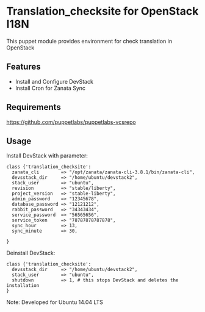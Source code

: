 Translation_checksite for OpenStack I18N
========================================

This puppet module provides environment for check translation in OpenStack

Features
--------
- Install and Configure DevStack
- Install Cron for Zanata Sync

Requirements
------------

https://github.com/puppetlabs/puppetlabs-vcsrepo


Usage
-----


Install DevStack with parameter:

    class {'translation_checksite':
      zanata_cli        => "/opt/zanata/zanata-cli-3.8.1/bin/zanata-cli",
      devsstack_dir     => "/home/ubuntu/devstack2",
      stack_user        => "ubuntu",
      revision          => "stable/liberty",
      project_version   => "stable-liberty",
      admin_password    => "12345678",
      database_password => "12121212",
      rabbit_password   => "34343434",
      service_password  => "56565656",
      service_token     => "78787878787878",
      sync_hour         => 13,
      sync_minute       => 30,

    }

Deinstall DevStack:

    class {'translation_checksite':
      devsstack_dir     => "/home/ubuntu/devstack2",
      stack_user        => "ubuntu",
      shutdown          => 1, # this stops DevStack and deletes the installation
    }

Note: Developed for Ubuntu 14.04 LTS
